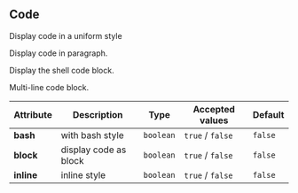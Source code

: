 ## Code

Display code in a uniform style

<ex-code name="ex-code-basic"/>

Display code in paragraph.

</ex-code>

<ex-code name="ex-code-bash"/>

Display the shell code block.

</ex-code>

<ex-code name="ex-code-block"/>

Multi-line code block.

</ex-code>

<ex-footer edit-link="https://github.com/zeit-ui/vue/edit/master/docs/en-us/components/code.md">

| Attribute  | Description           | Type      | Accepted values  | Default |
| ---------- | --------------------- | --------- | ---------------- | ------- |
| **bash**   | with bash style       | `boolean` | `true` / `false` | `false` |
| **block**  | display code as block | `boolean` | `true` / `false` | `false` |
| **inline** | inline style          | `boolean` | `true` / `false` | `false` |

</ex-footer>
